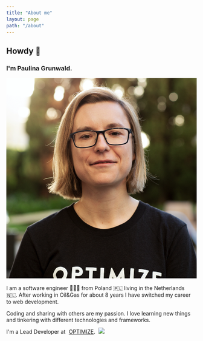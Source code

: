 ```yaml
---
title: "About me"
layout: page
path: "/about"
---
```


## Howdy 🤠


### I'm Paulina Grunwald.

![Donec eu libero sit amet quam egestas semper. Aenean ultricies mi vitae est. Mauris placerat eleifend leo. Quisque sit amet est et sapien ullamcorper pharetra. Vestibulum erat wisi, condimentum sed, commodo vitae, ornare sit amet, wisi.](./photo.png)

I am a software engineer 👩🏻‍💻 from Poland 🇵🇱 living in the Netherlands 🇳🇱. After working in Oil&Gas for about 8 years I have switched my career to web development.

Coding and sharing with others are my passion. I love learning new things and tinkering with different technologies and frameworks.

<div class="paragraph">
  <span>I'm a Lead Developer at <a style="padding-left: 5px;"href="https://www.optimize.me/">OPTIMIZE</a>.
    <img style="margin-left: 5px; margin-top:-10px; width: 40px;" src="https://fastertomaster.com/wp-content/uploads/2018/01/optimize-me-brian-johnson.jpg"/>
  </span>
</div>

<!--

<div class="flex align-center">
  <span> Nowadays I work as a Lead Developer at <a href="https://www.optimize.me.com/">Optimize.me</a>.
  </span>
  <span>
    <img style="border-radius: 2px; max-width: 30px; margin-left: 0.5rem;" src="./optimize-logo.png"/>

  </spam>
</div>


<div class="flex align-center">
  <img style="border-radius: 2px; max-width: 30px; margin-left: 0.5rem;" src="./optimize-logo.png"/>
  <p>I'm a Developer Advocate at <a href="https://www.apollographql.com/">Apollo GraphQL</a>. <img style="border-radius: 2px; max-width: 30px; margin-left: 0.5rem;" src="./optimize-logo.png"/></p>
</div> -->
